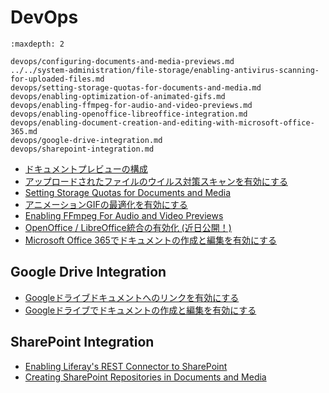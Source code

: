 # DevOps

```{toctree}
:maxdepth: 2

devops/configuring-documents-and-media-previews.md
../../system-administration/file-storage/enabling-antivirus-scanning-for-uploaded-files.md
devops/setting-storage-quotas-for-documents-and-media.md
devops/enabling-optimization-of-animated-gifs.md
devops/enabling-ffmpeg-for-audio-and-video-previews.md
devops/enabling-openoffice-libreoffice-integration.md
devops/enabling-document-creation-and-editing-with-microsoft-office-365.md
devops/google-drive-integration.md
devops/sharepoint-integration.md
```

- [ドキュメントプレビューの構成](./devops/configuring-documents-and-media-previews.md)
- [アップロードされたファイルのウイルス対策スキャンを有効にする](../../system-administration/file-storage/enabling-antivirus-scanning-for-uploaded-files.md)
- [Setting Storage Quotas for Documents and Media](./devops/setting-storage-quotas-for-documents-and-media.md)
- [アニメーションGIFの最適化を有効にする](./devops/enabling-optimization-of-animated-gifs.md)
- [Enabling FFmpeg For Audio and Video Previews](./devops/enabling-ffmpeg-for-audio-and-video-previews.md)
- [OpenOffice / LibreOffice統合の有効化 (近日公開！)](./devops/enabling-openoffice-libreoffice-integration.md)
- [Microsoft Office 365でドキュメントの作成と編集を有効にする](./devops/enabling-document-creation-and-editing-with-microsoft-office-365.md)

## Google Drive Integration

- [Googleドライブドキュメントへのリンクを有効にする](./devops/google-drive-integration/enabling-links-to-google-drive-documents.md)
- [Googleドライブでドキュメントの作成と編集を有効にする](./devops/google-drive-integration/enabling-document-creation-and-editing-with-google-drive.md)

## SharePoint Integration

- [Enabling Liferay's REST Connector to SharePoint](./devops/sharepoint-integration/enabling-liferays-rest-connector-to-sharepoint.md)
- [Creating SharePoint Repositories in Documents and Media](./devops/sharepoint-integration/creating-sharepoint-repositories-in-documents-and-media.md)
